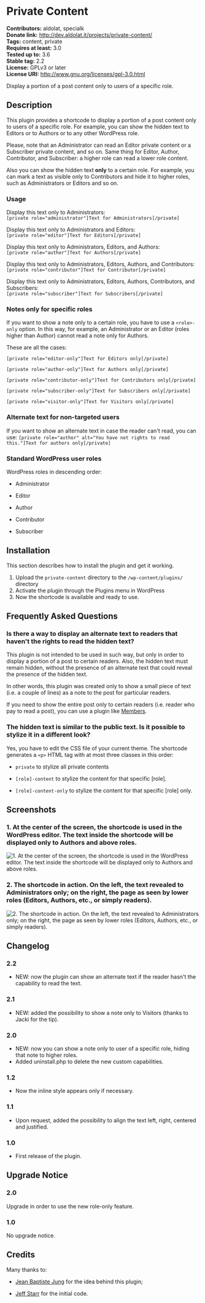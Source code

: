 # Private Content #
**Contributors:** aldolat, specialk  
**Donate link:** http://dev.aldolat.it/projects/private-content/  
**Tags:** content, private  
**Requires at least:** 3.0  
**Tested up to:** 3.6  
**Stable tag:** 2.2  
**License:** GPLv3 or later  
**License URI:** http://www.gnu.org/licenses/gpl-3.0.html  

Display a portion of a post content only to users of a specific role.

## Description ##

This plugin provides a shortcode to display a portion of a post content only to users of a specific role. For example, you can show the hidden text to Editors or to Authors or to any other WordPress role.

Please, note that an Administrator can read an Editor private content or a Subscriber private content, and so on. Same thing for Editor, Author, Contributor, and Subscriber: a higher role can read a lower role content.

Also you can show the hidden text **only** to a certain role. For example, you can mark a text as visible only to Contributors and hide it to higher roles, such as Administrators or Editors and so on.

### Usage ###

Display this text only to Administrators:<br />
`[private role="administrator"]Text for Administrators[/private]`

Display this text only to Administrators and Editors:<br />
`[private role="editor"]Text for Editors[/private]`

Display this text only to Administrators, Editors, and Authors:<br />
`[private role="author"]Text for Authors[/private]`

Display this text only to Administrators, Editors, Authors, and Contributors:<br />
`[private role="contributor"]Text for Contributor[/private]`

Display this text only to Administrators, Editors, Authors, Contributors, and Subscribers:<br />
`[private role="subscriber"]Text for Subscribers[/private]`

### Notes only for specific roles ###

If you want to show a note only to a certain role, you have to use a `<role>-only` option.
In this way, for example, an Administrator or an Editor (roles higher than Author) cannot read a note only for Authors.

These are all the cases:

`[private role="editor-only"]Text for Editors only[/private]`

`[private role="author-only"]Text for Authors only[/private]`

`[private role="contributor-only"]Text for Contributors only[/private]`

`[private role="subscriber-only"]Text for Subscribers only[/private]`

`[private role="visitor-only"]Text for Visitors only[/private]`

### Alternate text for non-targeted users ###

If you want to show an alternate text in case the reader can't read, you can use:
`[private role="author" alt="You have not rights to read this."]Text for authors only[/private]`

### Standard WordPress user roles ###

WordPress roles in descending order:

 * Administrator

 * Editor

 * Author

 * Contributor

 * Subscriber

## Installation ##

This section describes how to install the plugin and get it working.

1. Upload  the `private-content` directory to the `/wp-content/plugins/` directory
1. Activate the plugin through the Plugins menu in WordPress
1. Now the shortcode is available and ready to use.

## Frequently Asked Questions ##

### Is there a way to display an alternate text to readers that haven't the rights to read the hidden text? ###

This plugin is not intended to be used in such way, but only in order to display a portion of a post to certain readers. Also, the hidden text must remain hidden, without the presence of an alternate text that could reveal the presence of the hidden text.

In other words, this plugin was created only to show a small piece of text (i.e. a couple of lines) as a note to the post for particular readers.

If you need to show the entire post only to certain readers (i.e. reader who pay to read a post), you can use a plugin like [Members](http://wordpress.org/extend/plugins/members/).

### The hidden text is similar to the public text. Is it possible to stylize it in a different look? ###

Yes, you have to edit the CSS file of your current theme.
The shortcode generates a `<p>` HTML tag with at most three classes in this order:

* `private` to stylize all private contents

* `[role]-content` to stylize the content for that specific [role].

* `[role]-content-only` to stylize the content for that specific [role] only.

## Screenshots ##

### 1. At the center of the screen, the shortcode is used in the WordPress editor. The text inside the shortcode will be displayed only to Authors and above roles. ###
![1. At the center of the screen, the shortcode is used in the WordPress editor. The text inside the shortcode will be displayed only to Authors and above roles.](http://s.wordpress.org/extend/plugins/private-content/screenshot-1.png)

### 2. The shortcode in action. On the left, the text revealed to Administrators only; on the right, the page as seen by lower roles (Editors, Authors, etc., or simply readers). ###
![2. The shortcode in action. On the left, the text revealed to Administrators only; on the right, the page as seen by lower roles (Editors, Authors, etc., or simply readers).](http://s.wordpress.org/extend/plugins/private-content/screenshot-2.png)


## Changelog ##

### 2.2 ###

* NEW: now the plugin can show an alternate text if the reader hasn't the capability to read the text.

### 2.1 ###

* NEW: added the possibility to show a note only to Visitors (thanks to Jacki for the tip).

### 2.0 ###

* NEW: now you can show a note only to user of a specific role, hiding that note to higher roles.
* Added uninstall.php to delete the new custom capabilities.

### 1.2 ###

* Now the inline style appears only if necessary.

### 1.1 ###

* Upon request, added the possibility to align the text left, right, centered and justified.

### 1.0 ###

* First release of the plugin.

## Upgrade Notice ##

### 2.0 ###

Upgrade in order to use the new role-only feature.

### 1.0 ###

No upgrade notice.

## Credits ##

Many thanks to:

* [Jean Baptiste Jung](http://www.wprecipes.com/add-private-notes-to-your-wordpress-blog-posts) for the idea behind this plugin;

* [Jeff Starr](http://digwp.com/2010/05/private-content-posts-shortcode) for the initial code.